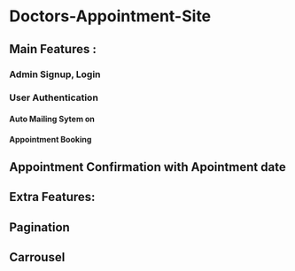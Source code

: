 # Doctors-Appointment-Site
## Main Features :
### Admin Signup, Login
### User Authentication
#### Auto Mailing Sytem on
#### Appointment Booking
## Appointment Confirmation with Apointment date
## Extra Features:
## Pagination
## Carrousel
